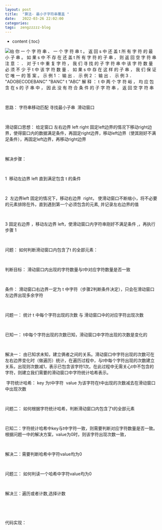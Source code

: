 ```yaml
---
layout: post
title:  "算法- 最小子字符串覆盖 "
date:   2022-03-26 22:02:00
categories: 
tags:  zengzzzzz-blog
---
```


* content
{:toc}

  
<img src="https://img2022.cnblogs.com/blog/2337411/202203/2337411-20220326220205173-219692016.png" alt="绐 你 一 个 字 符 串   
、 一 个 字 符 串 t 。 返 回 s 中 还 盖 t 所 有 字 符 的 最 小 子 串 。 如 果 s 中 不 存 在 还 盖 t 所 有 字 符 的 子 串 ， 则 返 回 空 字 符 串   
注 意 ：   
． 对 于 t 中 重 复 字 符 ， 我 们 寻 找 的 子 字 符 串 中 该 字 符 数 量 必 须 不 少 于 t 中 该 字 符 数 量   
． 如 果 s 中 存 在 这 样 的 子 串 ， 我 们 保 证 它 唯 一 的 答 案 。   
示 例 1 ：   
输 出 ．   
示 例 2 ：   
输 出 ．   
示 例 3 ．   
&quot;ADOBECODEBANC&quot;   
&quot;BANC&quot;   
t   
&quot;ABC&quot;   
解 释 ： t 中 两 个 字 符 峪 ， 均 应 包 含 在 s 的 子 串 中 ，   
因 此 没 有 符 合 条 件 的 子 字 符 串 ， 返 回 空 字 符 串 " class="WACImage SCXO195643153 BCX0" />  
  
  
&nbsp;  
  
  
思路： 字符串移动匹配 寻找最小子串&nbsp; 滑动窗口&nbsp;  
  
  
&nbsp;  
  
  
滑动窗口思想： 给定窗口 左右边界 left right 固定left边界的情况下移动right边界，使得窗口内的数据满足条件，再固定right边界，移动left边界（使其刚好不满足条件），再固定left边界，再移动right边界&nbsp;  
  
  
&nbsp;  
  
  
解决步骤：&nbsp;  
  
  
&nbsp;  
  
  
1&nbsp; 移动左边界 left 直到满足包含 t 的条件&nbsp;  
  
  
&nbsp;  
  
  
2&nbsp; 左边界left 固定的情况下，移动右边界&nbsp; right， 使滑动窗口不断缩小，将不必要的元素排除在外，直到遇到第一个必须包含的元素, 并记录左右边界的值&nbsp;  
  
  
&nbsp;  
  
  
3 固定右边界 ，移动左边界 left，使滑动窗口内字符串刚好不满足条件 ,，再执行步骤 1&nbsp;  
  
  
&nbsp;  
  
  
问题：&nbsp;如何判断滑动窗口内包含了t 的全部元素：&nbsp;  
  
  
&nbsp;  
  
  
判断目标： 滑动窗口内出现的字符数量与t中对应字符数量是否一致&nbsp;  
  
  
&nbsp;&nbsp;  
  
  
条件： 滑动窗口右边界一定为 t 中字符（步骤2判断条件决定），只会在滑动窗口左边界出现多余字符&nbsp;  
  
  
&nbsp;&nbsp;  
  
  
问题一： 统计 t 中每个字符出现的次数 与 滑动窗口中的对应字符出现次数&nbsp;  
  
  
&nbsp;&nbsp;  
  
  
已知一： t中每个字符出现的次数已知，滑动窗口中字符出现的次数是变化的&nbsp;  
  
  
&nbsp;&nbsp;  
  
  
解决一： 由已知求未知，建立俩者之间的关系。滑动窗口中字符出现的次数可在左右边界变化时（做遍历）统计，在遍历过程中，与t中每个字符出现的次数建立关系，出现则次数减1，表示已包含该字符1次。在此过程中无需关心t中不包含的字符，则建立我们需要的滑动窗口中字符统计哈希表示。&nbsp;  
  
  
&nbsp;字符统计哈希： key 为t中字符&nbsp; value 为该字符在t中出现的次数减去在滑动窗口中出现次数&nbsp;  
  
  
&nbsp;&nbsp;  
  
  
问题二： 如何根据字符统计哈希，判断滑动窗口内包含了t的全部元素&nbsp;  
  
  
&nbsp;&nbsp;  
  
  
已知二：字符统计哈希中key与t中字符一致，则需要判断对应字符数量是否一致。根据问题一中的解决方案，value为0时，则该字符出现次数一致，&nbsp;  
  
  
&nbsp;  
  
  
解决二：需要判断哈希中字符value均为0&nbsp;  
  
  
&nbsp;&nbsp;  
  
  
问题三： 如何判读一个哈希中字符value均为0&nbsp;  
  
  
&nbsp;&nbsp;  
  
  
解决三：遍历或者计数,选择计数&nbsp;  
  
  
&nbsp;  
  
  
&nbsp;  
  
  
代码实现：&nbsp;  
  
  
&nbsp;  
  
  
  
  
  
&nbsp;  
  
  
&nbsp;  

